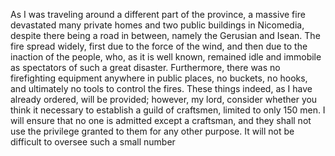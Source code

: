 As I was traveling around a different part of the province, a massive fire devastated many private homes and two public buildings in Nicomedia, despite there being a road in between, namely the Gerusian and Isean. The fire spread widely, first due to the force of the wind, and then due to the inaction of the people, who, as it is well known, remained idle and immobile as spectators of such a great disaster. Furthermore, there was no firefighting equipment anywhere in public places, no buckets, no hooks, and ultimately no tools to control the fires. These things indeed, as I have already ordered, will be provided; however, my lord, consider whether you think it necessary to establish a guild of craftsmen, limited to only 150 men. I will ensure that no one is admitted except a craftsman, and they shall not use the privilege granted to them for any other purpose. It will not be difficult to oversee such a small number
